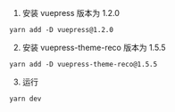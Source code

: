 1. 安装 vuepress 版本为 1.2.0

```
yarn add -D vuepress@1.2.0
```

2. 安装 vuepress-theme-reco 版本为 1.5.5

```
yarn add -D vuepress-theme-reco@1.5.5
```

3. 运行

```
yarn dev
```
